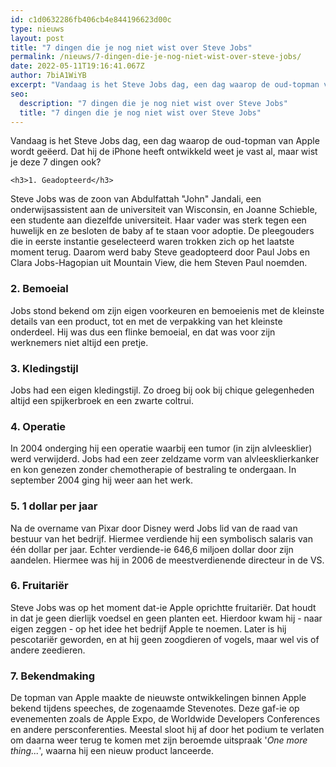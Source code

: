 ```yaml
---
id: c1d0632286fb406cb4e844196623d00c
type: nieuws
layout: post
title: "7 dingen die je nog niet wist over Steve Jobs"
permalink: /nieuws/7-dingen-die-je-nog-niet-wist-over-steve-jobs/
date: 2022-05-11T19:16:41.067Z
author: 7biA1WiYB
excerpt: "Vandaag is het Steve Jobs dag, een dag waarop de oud-topman van Apple wordt geëerd. Dat hij de iPhone heeft ontwikkeld weet je vast al, maar wist je deze 7 dingen ook?  "
seo:
  description: "7 dingen die je nog niet wist over Steve Jobs"
  title: "7 dingen die je nog niet wist over Steve Jobs"
---
```

Vandaag is het Steve Jobs dag, een dag waarop de oud-topman van Apple wordt geëerd. Dat hij de iPhone heeft ontwikkeld weet je vast al, maar wist je deze 7 dingen ook?  

    <h3>1. Geadopteerd</h3>
<p>Steve Jobs was de zoon van Abdulfattah "John" Jandali, een onderwijsassistent aan de universiteit van Wisconsin, en Joanne Schieble, een studente aan diezelfde universiteit. Haar vader was sterk tegen een huwelijk en ze besloten de baby af te staan voor adoptie. De pleegouders die in eerste instantie geselecteerd waren trokken zich op het laatste moment terug. Daarom werd baby Steve geadopteerd door Paul Jobs en Clara Jobs-Hagopian uit Mountain View, die hem Steven Paul noemden.</p>
<h3>2. Bemoeial</h3>
<p>Jobs stond bekend om zijn eigen voorkeuren en bemoeienis met de kleinste details van een product, tot en met de verpakking van het kleinste onderdeel. Hij was dus een flinke bemoeial, en dat was voor zijn werknemers niet altijd een pretje.</p>
<h3>3. Kledingstijl</h3>
<p>Jobs had een eigen kledingstijl. Zo droeg bij ook bij chique gelegenheden altijd een spijkerbroek en een zwarte coltrui.</p>
<h3>4. Operatie</h3>
<p>In 2004 onderging hij een operatie waarbij een tumor (in zijn alvleesklier) werd verwijderd. Jobs had een zeer zeldzame vorm van alvleesklierkanker en kon genezen zonder chemotherapie of bestraling te ondergaan. In september 2004 ging hij weer aan het werk.</p>
<h3>5. 1 dollar per jaar</h3>
<p>Na de overname van Pixar door Disney werd Jobs lid van de raad van bestuur van het bedrijf. Hiermee verdiende hij een symbolisch salaris van één dollar per jaar. Echter verdiende-ie 646,6 miljoen dollar door zijn aandelen. Hiermee was hij in 2006 de meestverdienende directeur in de VS.</p>
<h3>6. Fruitariër</h3>
<p>Steve Jobs was op het moment dat-ie Apple oprichtte fruitariër. Dat houdt in dat je geen dierlijk voedsel en geen planten eet. Hierdoor kwam hij - naar eigen zeggen - op het idee het bedrijf Apple te noemen. Later is hij pescotariër geworden, en at hij geen zoogdieren of vogels, maar wel vis of andere zeedieren.</p>
<h3>7. Bekendmaking</h3>
<p>De topman van Apple maakte de nieuwste ontwikkelingen binnen Apple bekend tijdens speeches, de zogenaamde Stevenotes. Deze gaf-ie op evenementen zoals de Apple Expo, de Worldwide Developers Conferences en andere persconferenties. Meestal sloot hij af door het podium te verlaten om daarna weer terug te komen met zijn beroemde uitspraak '<em>One more thing...</em>', waarna hij een nieuw product lanceerde.</p>  
